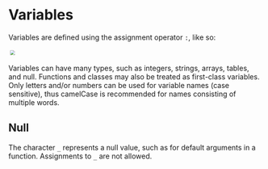 # Variables

Variables are defined using the assignment operator `:`, like so:
<p align="left">
    <img src="images/01variables.png" style="transform: scale(0.6)">
</p>
Variables can have many types, such as integers, strings, arrays, tables, and null.
Functions and classes may also be treated as first-class variables.
Only letters and/or numbers can be used for variable names (case sensitive), thus camelCase is recommended for names consisting of multiple words.

## Null

The character `_` represents a null value, such as for default arguments in a function.
Assignments to `_` are not allowed.